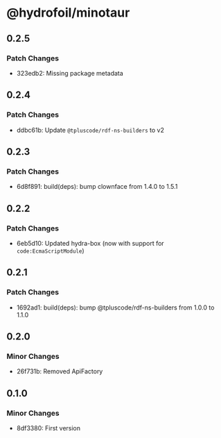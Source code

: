 # @hydrofoil/minotaur

## 0.2.5

### Patch Changes

- 323edb2: Missing package metadata

## 0.2.4

### Patch Changes

- ddbc61b: Update `@tpluscode/rdf-ns-builders` to v2

## 0.2.3

### Patch Changes

- 6d8f891: build(deps): bump clownface from 1.4.0 to 1.5.1

## 0.2.2

### Patch Changes

- 6eb5d10: Updated hydra-box (now with support for `code:EcmaScriptModule`)

## 0.2.1

### Patch Changes

- 1692ad1: build(deps): bump @tpluscode/rdf-ns-builders from 1.0.0 to 1.1.0

## 0.2.0

### Minor Changes

- 26f731b: Removed ApiFactory

## 0.1.0

### Minor Changes

- 8df3380: First version
